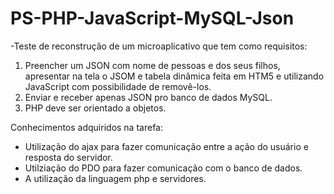 # PS-PHP-JavaScript-MySQL-Json

-Teste de reconstrução de um microaplicativo que tem como requisitos:
1) Preencher um JSON com nome de pessoas e dos seus filhos, apresentar na tela o JSOM e tabela dinâmica feita em HTM5 e utilizando JavaScript com possibilidade de removê-los.
2) Enviar e receber apenas JSON pro banco de dados MySQL.
3) PHP deve ser orientado a objetos.

Conhecimentos adquiridos na tarefa:

- Utilização do ajax para fazer comunicação entre a ação do usuário e resposta do servidor.
- Utilziação do PDO para fazer comunicação com o banco de dados.
- A utilização da linguagem php e servidores.
